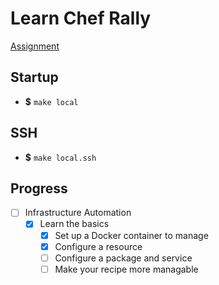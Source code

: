 # Learn Chef Rally

[Assignment](https://gist.github.com/jnonon/7746678b8cf76569da0204bd763f19af)

## Startup

- **$** `make local`

## SSH

- **$** `make local.ssh`

## Progress
- [ ] Infrastructure Automation
    - [x] Learn the basics
        - [x] Set up a Docker container to manage
        - [x] Configure a resource 
        - [ ] Configure a package and service
        - [ ] Make your recipe more managable
